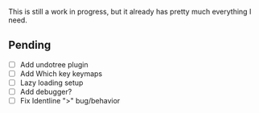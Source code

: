 This is still a work in progress,  but it already has pretty much everything I need.

## Pending

- [ ] Add undotree plugin
- [ ] Add Which key keymaps
- [ ] Lazy loading setup
- [ ] Add debugger?
- [ ] Fix Identline ">" bug/behavior
